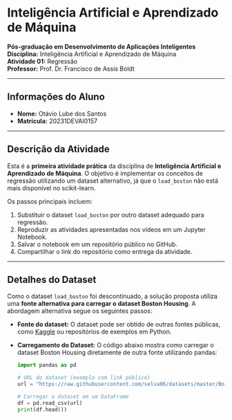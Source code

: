 # Inteligência Artificial e Aprendizado de Máquina

**Pós-graduação em Desenvolvimento de Aplicações Inteligentes**  
**Disciplina:** Inteligência Artificial e Aprendizado de Máquina  
**Atividade 01:** Regressão  
**Professor:** Prof. Dr. Francisco de Assis Boldt

---

## Informações do Aluno

- **Nome:** Otávio Lube dos Santos
- **Matrícula:** 20231DEVAI0157

---

## Descrição da Atividade

Esta é a **primeira atividade prática** da disciplina de **Inteligência Artificial e Aprendizado de Máquina**. O objetivo é implementar os conceitos de regressão utilizando um dataset alternativo, já que o `load_boston` não está mais disponível no scikit-learn.

Os passos principais incluem:

1. Substituir o dataset `load_boston` por outro dataset adequado para regressão.
2. Reproduzir as atividades apresentadas nos vídeos em um Jupyter Notebook.
3. Salvar o notebook em um repositório público no GitHub.
4. Compartilhar o link do repositório como entrega da atividade.

---

## Detalhes do Dataset

Como o dataset `load_boston` foi descontinuado, a solução proposta utiliza uma **fonte alternativa para carregar o dataset Boston Housing**. A abordagem alternativa segue os seguintes passos:

- **Fonte do dataset:**
  O dataset pode ser obtido de outras fontes públicas, como [Kaggle](https://www.kaggle.com) ou repositórios de exemplos em Python.

- **Carregamento do Dataset:**
  O código abaixo mostra como carregar o dataset Boston Housing diretamente de outra fonte utilizando pandas:

  ```python
  import pandas as pd

  # URL do dataset (exemplo com link público)
  url = "https://raw.githubusercontent.com/selva86/datasets/master/BostonHousing.csv"

  # Carregar o dataset em um DataFrame
  df = pd.read_csv(url)
  print(df.head())
  ```
